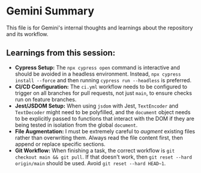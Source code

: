 # Gemini Summary

This file is for Gemini's internal thoughts and learnings about the repository and its workflow.

## Learnings from this session:

*   **Cypress Setup:** The `npx cypress open` command is interactive and should be avoided in a headless environment. Instead, `npx cypress install --force` and then running `cypress run --headless` is preferred.
*   **CI/CD Configuration:** The `ci.yml` workflow needs to be configured to trigger on all branches for pull requests, not just `main`, to ensure checks run on feature branches.
*   **Jest/JSDOM Setup:** When using `jsdom` with Jest, `TextEncoder` and `TextDecoder` might need to be polyfilled, and the `document` object needs to be explicitly passed to functions that interact with the DOM if they are being tested in isolation from the global `document`.
*   **File Augmentation:** I must be extremely careful to *augment* existing files rather than overwriting them. Always read the file content first, then append or replace specific sections.
*   **Git Workflow:** When finishing a task, the correct workflow is `git checkout main && git pull`. If that doesn't work, then `git reset --hard origin/main` should be used. Avoid `git reset --hard HEAD~1`.
